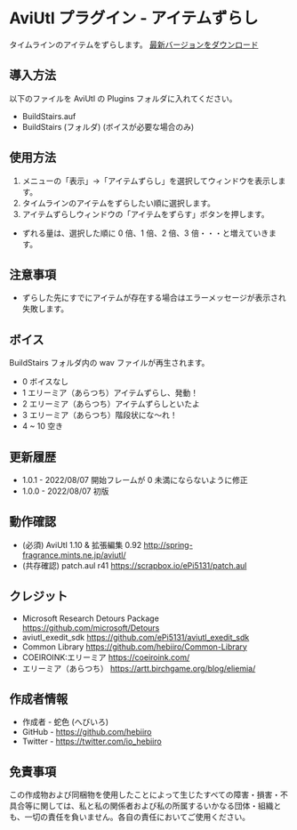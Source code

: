 ﻿# AviUtl プラグイン - アイテムずらし

タイムラインのアイテムをずらします。
[最新バージョンをダウンロード](../../releases/latest/)

## 導入方法

以下のファイルを AviUtl の Plugins フォルダに入れてください。
* BuildStairs.auf
* BuildStairs (フォルダ) (ボイスが必要な場合のみ)

## 使用方法

1. メニューの「表示」->「アイテムずらし」を選択してウィンドウを表示します。
1. タイムラインのアイテムをずらしたい順に選択します。
1. アイテムずらしウィンドウの「アイテムをずらす」ボタンを押します。

* ずれる量は、選択した順に 0 倍、1 倍、2 倍、3 倍・・・と増えていきます。

## 注意事項

* ずらした先にすでにアイテムが存在する場合はエラーメッセージが表示され失敗します。

## ボイス

BuildStairs フォルダ内の wav ファイルが再生されます。

* 0 ボイスなし
* 1 エリーミア（あらつち）アイテムずらし、発動！
* 2 エリーミア（あらつち）アイテムずらしといたよ
* 3 エリーミア（あらつち）階段状にな～れ！
* 4 ~ 10 空き

## 更新履歴

* 1.0.1 - 2022/08/07 開始フレームが 0 未満にならないように修正
* 1.0.0 - 2022/08/07 初版

## 動作確認

* (必須) AviUtl 1.10 & 拡張編集 0.92 http://spring-fragrance.mints.ne.jp/aviutl/
* (共存確認) patch.aul r41 https://scrapbox.io/ePi5131/patch.aul

## クレジット

* Microsoft Research Detours Package https://github.com/microsoft/Detours
* aviutl_exedit_sdk https://github.com/ePi5131/aviutl_exedit_sdk
* Common Library https://github.com/hebiiro/Common-Library
* COEIROINK:エリーミア https://coeiroink.com/
* エリーミア（あらつち） https://artt.birchgame.org/blog/eliemia/

## 作成者情報
 
* 作成者 - 蛇色 (へびいろ)
* GitHub - https://github.com/hebiiro
* Twitter - https://twitter.com/io_hebiiro

## 免責事項

この作成物および同梱物を使用したことによって生じたすべての障害・損害・不具合等に関しては、私と私の関係者および私の所属するいかなる団体・組織とも、一切の責任を負いません。各自の責任においてご使用ください。
